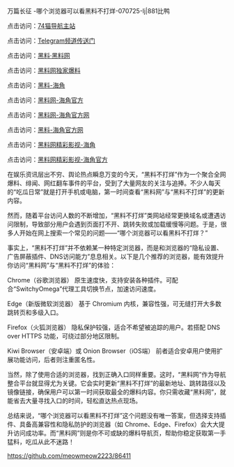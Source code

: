 万篇长征 -哪个浏览器可以看黑料不打烊-070725-lj|881比鸭

点击访问：<a href="https://74mao.com/">74猫导航主站</a>

点击访问：<a href="https://74mao.com/">Telegram频道传送门</a>

点击访问：<a href="https://heiliaolvzlu3.pages.dev">黑料·黑料网</a>

点击访问：<a href="https://heiliaoyvnrda.pages.dev">黑料网独家爆料</a>

点击访问：<a href="https://fge-7ja.pages.dev/">黑料-海角</a>

点击访问：<a href="https://qfwfg.pages.dev/">黑料网-海角官方</a>

点击访问：<a href="https://jha.pages.dev/">黑料网-海角官方网</a>

点击访问：<a href="https://tyer.pages.dev/">黑料-海角官方网</a>

点击访问：<a href="https://sdbsd.pages.dev/">黑料网精彩影视-海角</a>

点击访问：<a href="https://sdfsh.pages.dev/">黑料网精彩影视-海角官方</a>

在娱乐资讯层出不穷、舆论热点瞬息万变的今天，“黑料不打烊”作为一个聚合全网爆料、绯闻、网红翻车事件的平台，受到了大量网友的关注与追捧。不少人每天的“吃瓜日常”就是打开手机或电脑，第一时间查看“黑料网”与“黑料不打烊”的更新内容。

然而，随着平台访问人数的不断增加，“黑料不打烊”类网站经常更换域名或遭遇访问限制，导致部分用户会遇到页面打不开、跳转失败或加载缓慢等问题。于是，很多人开始在网上搜索一个常见的问题——“哪个浏览器可以看黑料不打烊？”

事实上，“黑料不打烊”并不依赖某一种特定浏览器，而是和浏览器的“隐私设置、广告屏蔽插件、DNS访问能力”息息相关。以下是几个推荐的浏览器，能有效提升你访问“黑料网”与“黑料不打烊”的体验：

Chrome（谷歌浏览器）
原生速度快，支持安装各种插件。可配合“SwitchyOmega”代理工具切换节点，加速访问速度。

Edge（新版微软浏览器）
基于 Chromium 内核，兼容性强，可无缝打开大多数跳转页和多级入口。

Firefox（火狐浏览器）
隐私保护较强，适合不希望被追踪的用户。若搭配 DNS over HTTPS 功能，可绕过部分地区限制。

Kiwi Browser（安卓端）或 Onion Browser（iOS端）
前者适合安卓用户使用扩展功能访问，后者则注重匿名性。

当然，除了使用合适的浏览器，找到正确入口同样重要。这时，“黑料网”作为导航整合平台就显得尤为关键。它会实时更新“黑料不打烊”的最新地址、跳转路径以及镜像链接，确保用户可以第一时间获取最全的爆料内容。你只需收藏“黑料网”，就能省去大量寻找入口的时间，轻松直达热点现场。

总结来说，“哪个浏览器可以看黑料不打烊”这个问题没有唯一答案，但选择支持插件、具备高兼容性和隐私防护的浏览器（如 Chrome、Edge、Firefox）会大大提升访问成功率。而“黑料网”则是你不可或缺的爆料导航页，帮助你稳定获取第一手猛料，吃瓜从此不迷路！

https://github.com/meowmeow2223/86411
